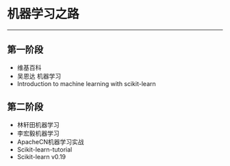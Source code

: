 # 机器学习之路
---
## 第一阶段
- 维基百科
- 吴恩达 机器学习
- Introduction to machine learning with scikit-learn


## 第二阶段
- 林轩田机器学习
- 李宏毅机器学习
- ApacheCN机器学习实战
- Scikit-learn-tutorial
- Scikit-learn v0.19